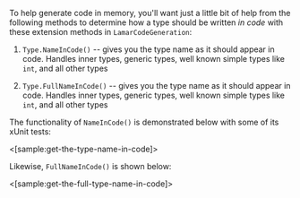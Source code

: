 <!--title:Extension Methods for Names in Code-->

To help generate code in memory, you'll want just a little bit of help from the following methods to
determine how a type should be written *in code* with these extension methods in `LamarCodeGeneration`:

1. `Type.NameInCode()` -- gives you the type name as it should appear in code. Handles inner types, generic types, well known simple types like `int`, and all other types

1. `Type.FullNameInCode()` -- gives you the type name as it should appear in code. Handles inner types, generic types, well known simple types like `int`, and all other types


The functionality of `NameInCode()` is demonstrated below with some of its xUnit tests:

<[sample:get-the-type-name-in-code]>

Likewise, `FullNameInCode()` is shown below:

<[sample:get-the-full-type-name-in-code]>